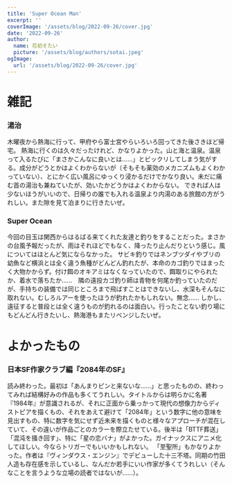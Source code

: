 ```yaml
---
title: 'Super Ocean Man'
excerpt: ''
coverImage: '/assets/blog/2022-09-26/cover.jpg'
date: '2022-09-26'
author:
  name: 花初そたい
  picture: '/assets/blog/authors/sotai.jpeg'
ogImage:
  url: '/assets/blog/2022-09-26/cover.jpg'
---
```

# 雑記

### 湯治
木曜夜から熱海に行って、甲府やら富士宮やらいろいろ回ってきた後さきほど帰宅。
熱海に行くのは久々だったけれど、かなりよかった。山と海と温泉。温泉って入るたびに「まさかこんなに良いとは……」とビックリしてしまう気がする。成分がどうとかはよくわからないが（そもそも薬効のメカニズムもよくわかっていない）、とにかく広い風呂にゆっくり浸かるだけでかなり良い。未だに痛む首の湯治も兼ねていたが、効いたかどうかはよくわからない。
できれば人は少ないほうがいいので、日帰りの誰でも入れる温泉より内湯のある旅館の方がうれしい。また隙を見て泊まりに行きたいぜ。

### Super Ocean
今回の目玉は関西からはるばる来てくれた友達と釣りをすることだった。まさかの台風予報だったが、雨はそれほどでもなく、降ったり止んだりという感じ。風についてはほとんど気にならなかった。
サビキ釣りではネンブツダイやブリの幼魚など横浜とは全く違う魚種がどんどん釣れたが、本命のカゴ釣りではまったく大物かからず。付け餌のオキアミはなくなっていたので、餌取りにやられたか、着水で落ちたか……　隣の遠投カゴ釣り師は青物を何尾か釣っていたのだが、手持ちの装備では同じところまで飛ばすことはできないし、水深もそんなに取れない。むしろルアーを使ったほうが釣れたかもしれない。無念……
しかし、遠征すると普段とは全く違うものが釣れるのは面白い。行ったことない釣り場にもどんどん行きたいし、熱海港もまたリベンジしたいぜ。

# よかったもの
### 日本SF作家クラブ編『2084年のSF』
読み終わった。最初は「あんまりピンと来ないな……」と思ったものの、終わってみれば結構好みの作品も多くてうれしい。タイトルからは明らかに名著『1984年』が意識されるが、それに正面から乗っかって現代の想像力からディストピアを描くもの、それをあえて避けて「2084年」という数字に他の意味を見出すもの、特に数字を気にせず近未来を描くものと様々なアプローチが混在していて、その違いが作品ごとのカラーを際立たせている。後半は「BTTF葬送」「混沌を掻き回す」、特に「星の恋バナ」がよかった。ガイナックスにアニメ化してほしい。今ならトリガーでもいいかもしれない。
「至聖所」もかなりよかった。作者は『ヴィンダウス・エンジン』でデビューした十三不塔。同期の竹田人造も存在感を示しているし、なんだか若手にいい作家が多くてうれしい（そんなことを言うような立場の読者ではないが……）。